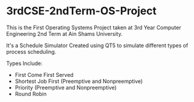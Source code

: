 # 3rdCSE-2ndTerm-OS-Project
This is the First Operating Systems Project taken at 3rd Year Computer Engineering 2nd Term at Ain Shams University.

It's a Schedule Simulator Created using QT5 to simulate different types of process scheduling.

Types Include:
  - First Come First Served
  - Shortest Job First (Preemptive and Nonpreemptive)
  - Priority (Preemptive and Nonpreemptive)
  - Round Robin
